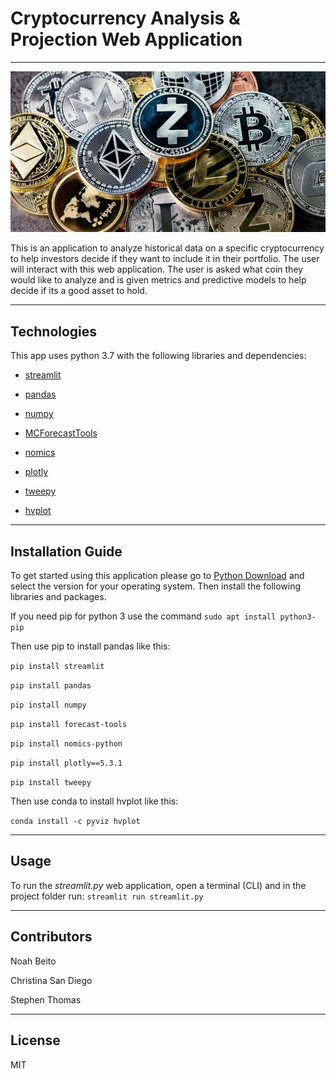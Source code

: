 # Cryptocurrency Analysis & Projection Web Application
---
![Fintech-image](./images/crypto_image.png)

This is an application to analyze historical data on a specific cryptocurrency to help investors decide if they want to include it in their portfolio. The user will interact with this web application. The user is asked what coin they would like to analyze and is given metrics and predictive models to help decide if its a good asset to hold. 

***
## Technologies


This app uses python 3.7 with the following libraries and dependencies:

- [streamlit](https://docs.streamlit.io/)

- [pandas](https://pandas.pydata.org/docs/)

- [numpy](https://numpy.org/doc/)

- [MCForecastTools](https://pbpython.com/monte-carlo.html)

- [nomics](https://github.com/TaylorFacen/nomics-python)

- [plotly](https://plotly.com/python-api-reference/)

- [tweepy](https://docs.tweepy.org/en/stable/)

- [hvplot](https://hvplot.holoviz.org/)

***
## Installation Guide

To get started using this application please go to [Python Download](https://www.python.org/downloads/) and select the version for your operating system. Then install the following libraries and packages.

If you need pip for python 3 use the command  ``` sudo apt install python3-pip ```

Then use pip to install pandas like this:

``` pip install streamlit ```

``` pip install pandas ```

``` pip install numpy ```

``` pip install forecast-tools ```

``` pip install nomics-python ```

``` pip install plotly==5.3.1 ```

``` pip install tweepy ```

Then use conda to install hvplot like this:

``` conda install -c pyviz hvplot ```

***
## Usage
To run the *streamlit.py* web application, open a terminal (CLI) and in the project folder run:
```streamlit run streamlit.py```

***
## Contributors

Noah Beito 

Christina San Diego

Stephen Thomas

***
## License

MIT
